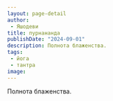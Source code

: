 ```yaml
---
layout: page-detail
author:
 - Яшодеви
title: пурнананда
publishDate: "2024-09-01"
description: Полнота блаженства.
tags:
 - йога
 - тантра
image: 
---
```


Полнота блаженства.

